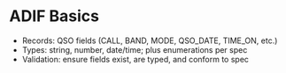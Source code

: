 # ADIF Basics

- Records: QSO fields (CALL, BAND, MODE, QSO_DATE, TIME_ON, etc.)
- Types: string, number, date/time; plus enumerations per spec
- Validation: ensure fields exist, are typed, and conform to spec
